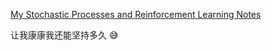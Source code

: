 [My Stochastic Processes and Reinforcement Learning Notes](https://typst.app/project/rngRqXbp9vbjKB9LEQczKg)

让我康康我还能坚持多久 😅
